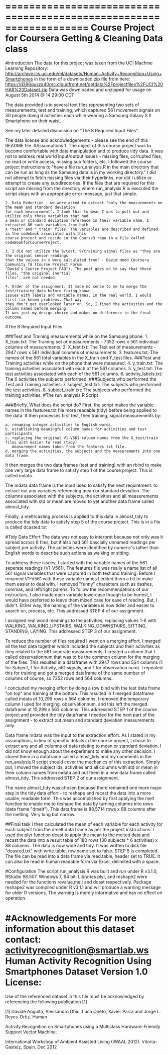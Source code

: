 ==================================================================
Course Project for Coursera Getting & Cleaning Data class
==================================================================

#Introduction
The data for this project was taken from the UCI Machine Learning Repository:
http://archive.ics.uci.edu/ml/datasets/Human+Activity+Recognition+Using+Smartphones
in the form of a downloaded zip file from here:
https://d396qusza40orc.cloudfront.net/getdata%2Fprojectfiles%2FUCI%20HAR%20Dataset.zip
Data was downloaded and unzipped for usage on August 5th 2014 @ 14:29:00 CDT


The data provided is in several text files representing two sets of measurements, test and training, 
which captured 561 movement signals on 30 people doing 6 activities each while wearing a Samsung 
Galaxy S II Smartphone on their waist. 


See my later detailed discussion on "The 8 Required Input Files".


The data license and acknowledgements - please see the end of this README file.
#Assumptions
    1. The object of this course project was to become comfortable with data manipulation and to produce 
    tidy data. It was not to address real world input/output issues - missing files, corrupted files, no 
    read or write access, missing sub folders, etc. I followed the course project instructions to "have
    a file run_analysis.R in the main directory that can be run as long as the Samsung data is in my 
    working directory." I did not attempt to fetch missing files via their hyperlinks, nor did I utilize 
    or attempt to create any subdirectories. If the files that are required for this script are missing 
    from the directory where run_analysis.R is executed the script stops with an appropriate error 
    message, just that simple. 

    2. Data Reduction - we were asked to extract "only the measurements on the mean and standard deviation 
    for each measurement". I took this to mean I was to pull out and utilize only those variables that had 
    a mean or standard deviation reference in their variable name. I extracted 86 such variables from both 
    X "test" and "_train" files. The variables are described and defined in the codebook associated with this 
    course project and reside in the Course3 repo in a file called CodeBookforCourseProject.

    3. I did not utilize the 9/test, 9/training signal files as "they are the original sensor readings 
    that the values in x were calculated from" - David Hood Coursera Community TA (Course Project Forum  
    "David's Course Project FAQ"). The post goes on to say that these files, "the original inertial 
    files", are not needed.
    
    4. Order of the assignment. It made no sense to me to merge the test/training data before fixing known 
    issues with labels and variable names. In the real world, I would first fix known problems. That way 
    they don't get overlooked later on. So, I fixed the activities and the column names before merging. 
    It was just my design choice and makes no difference to the final outcome.

#The 8 Required Input Files

###Test and Training measurements while on the Samsung phone:
    1. X_train.txt: The Training set of measurements - 7352 rows x 561 individual columns of measurements.
    2. X_test.txt: The Test set of measurements - 2947 rows x 561 individual columns of measurements.
    3. features.txt: The names of the 561 total variables in the X_train and Y_test files.
###Test and Training activities while on the phone that were measured:
    4. y_train.txt: The training activities associated with each of the 561 columns.
    5. y_test.txt: The test activities associated with each of the 561 columns.
    6. activity_labels.txt: The 6 activities the subjects performed.
###Subjects who performed the Test and Training activities:
    7. subject_test.txt: The subjects who performed the test activities.
    8. subject_train.txt: The subjects who performed the training activities.
#The run_analysis.R Script

###Briefly, What does the script do?
First, the script makes the variable names in the features.txt file more readable (tidy) before being 
applied to the data. 
It then processes first test, then training, signal measurements by:

    a. renaming integer activities to English words.
    b. establishing meaningful column names for activities and test participants
    c. replacing the original V1-V561 column names from the X_test/train files with easier to read (tidy) 
       measurement names taken from the features.txt file.
    d. merging the activities, the subjects and the measurements into one data frame.

It then merges the two data frames (test and training) with an rbind to make one very large data frame to 
satisfy step 1 of the course project. This is called mdata.
 
 
The mdata data frame is the input used to satisfy the next requirement: to extract out any variables referencing 
mean or standard deviation. The columns associated with the subjects, the activities and all measurements associated with std or mean are moved to yet another data frame called almost_tidy. 


Finally, a melt/casting process is applied to this data in almost_tidy to produce the tidy data to satisfy 
step 5 of the course project. This is in a file is called dcasted.txt

#Tidy Data Effort
The data was not easy to interpret because not only was it spread across 8 files, but it also had 561 bascially 
unnamed readings per subject per activity. The activities were identified by numeric's rather than English words to describe such actions as walking or sitting. 


To address these issues, I started with the variable names of the 561 seperate readings (V1-V561). The features file 
was really a name list of all 561 signal variables that were captured in both test and training. Before I renamed 
V1-V561 with these variable names I edited them a bit to make them easier to deal with.  I removed "funny" 
characters such as dashes, commas, and left/right parens. To follow the recommendations of our instructors, 
I also made each variable lowercase though to be honest, I would have preferred to leave them mixed case for 
ease of reading. But, I didn't. Either way, the naming of the variables is now tidier and easier to search on, 
process, etc. This addressed STEP 4 of our assignment.


I assigned real world meanings to the activities, replacing values 1-6 with WALKING, 
WALKING_UPSTAIRS, WALKING_DOWNSTAIRS, SITTING, STANDING, LAYING. This addressed STEP 3 of our assignment. 


To reduce the number of files required I went on a merging effort. I merged all the test data together which 
included the subjects and their activities as they related to the 561 seperate measurements. I created a column that I 
called observationnum that was to be the common column for the merging of the files. This resulted in a 
dataframe with 2947 rows and 564 columns (1 for Subject, 1 for Activity,  561 signals, and 1 for observation num). I repeated this for training and got a merged dataframe of the same number of columns of course, so 
7352 rows and 564 columns.

I concluded my merging effort by doing a row bind with the test data frame "on top" and training at the 
bottom. This resulted in 1 merged dataframe called mdata of 10,299 rows x 564 columns. I removed the 
temporary column I used for merging, observationnum, and this left the merged dataframe at 10,299 x 563 
columns. This addressed STEP 1 of the course project and provided the tidy dataframe I needed for the next 
part of the assignment - to extract out mean and standard deviation measurements only. 


Data frame mdata was the input to the extraction effort. As I stated in my assumptions, in lieu of specific 
details in the course project, I chose to extract any and all columns of data relating to mean or standard 
deviation. I did not know enough about the experiment to make any other decision. I stored them in a dataframe called 
almost_tidy and my comments in the run_analysis.R script should cover the mechanics of this extraction. Simply put, I 
moved the subject ids, activities and all columns with std or mean in their column names from mdata and put them in a 
new data frame called almost_tidy. This addressed STEP 2 of our assignment.


The name almost_tidy was chosen because there remained one more major step in the tidy data effort - to 
reshape and recast the data into a more usable, readable form. This was accomplished by first applying the 
melt function to enable me to reshape the data by turning columns into rows (data frame "dmelt"). This data 
frame is 88,5714 rows x 88 columns after the melting. Very long but narrow. 

##Final task
I then calculated the mean of each variable for each activity for each subject from the dmelt data frame as per 
the project instructions. I used the plyr function dcast to apply the mean to the melted data and recast the data 
into a result table of 180 rows (30 subjects * 6 activities) x 88 columns. The data is now wide and tidy. 
It was written to disk file "dcasted.txt" with write.table, row.name set to false. STEP 5 is completed. The file can be
read into a data frame via read.table, header set to TRUE. It can also be read in human readable form via Excel, delimited with a space.

#Configuration
The script run_analysis.R was built and run under R v3.1.0, RStudio 98.507. Windows 7, 64 bit. Libraries 
plyr, and reshape2 were needed for the functions revalue,melt and dcast respectively. Package reshape2 was 
compiled under R v3.1.1 and will produce a warning message for older R versions. The warning is merely 
informative and has no effect on operation.  

#Acknowledgements
For more information about this dataset contact: activityrecognition@smartlab.ws
Human Activity Recognition Using Smartphones Dataset
Version 1.0
License:
========
Use of the referenced dataset in this file must be acknowledged by referencing the following publication [1] 

[1] Davide Anguita, Alessandro Ghio, Luca Oneto, Xavier Parra and Jorge L. Reyes-Ortiz. Human 

Activity Recognition on Smartphones using a Multiclass Hardware-Friendly Support Vector Machine. 

International Workshop of Ambient Assisted Living (IWAAL 2012). Vitoria-Gasteiz, Spain. Dec 2012


